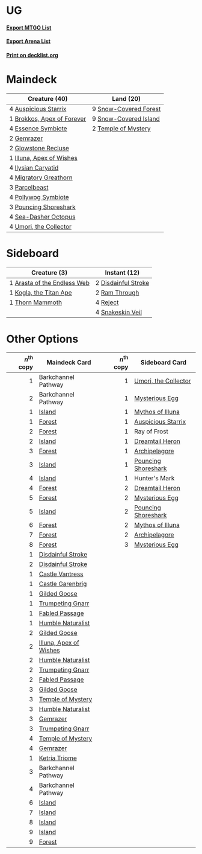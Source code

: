 # UG

#### [Export MTGO List](../collection/UG/UG.txt)
#### [Export Arena List](../collection/UG/UG_arena.txt)
#### [Print on decklist.org](http://decklist.org/?deckmain=4%09Auspicious%20Starrix%0A1%09Brokkos,%20Apex%20of%20Forever%0A4%09Essence%20Symbiote%0A2%09Gemrazer%0A2%09Glowstone%20Recluse%0A1%09Illuna,%20Apex%20of%20Wishes%0A4%09Ilysian%20Caryatid%0A4%09Migratory%20Greathorn%0A3%09Parcelbeast%0A4%09Pollywog%20Symbiote%0A3%09Pouncing%20Shoreshark%0A4%09Sea-Dasher%20Octopus%0A9%09Snow-Covered%20Forest%0A9%09Snow-Covered%20Island%0A2%09Temple%20of%20Mystery%0A4%09Umori,%20the%20Collector&deckside=1%09Arasta%20of%20the%20Endless%20Web%0A2%09Disdainful%20Stroke%0A1%09Kogla,%20the%20Titan%20Ape%0A2%09Ram%20Through%0A4%09Reject%0A4%09Snakeskin%20Veil%0A1%09Thorn%20Mammoth)
# Maindeck

|                                            Creature (40)                                            |                                           Land (20)                                            |
|-----------------------------------------------------------------------------------------------------|------------------------------------------------------------------------------------------------|
|4 [Auspicious Starrix](http://gatherer.wizards.com/Pages/Card/Details.aspx?multiverseid=479664)      |9 [Snow-Covered Forest](http://gatherer.wizards.com/Pages/Card/Details.aspx?multiverseid=121192)|
|1 [Brokkos, Apex of Forever](http://gatherer.wizards.com/Pages/Card/Details.aspx?multiverseid=479699)|9 [Snow-Covered Island](http://gatherer.wizards.com/Pages/Card/Details.aspx?multiverseid=121130)|
|4 [Essence Symbiote](http://gatherer.wizards.com/Pages/Card/Details.aspx?multiverseid=479669)        |2 [Temple of Mystery](http://gatherer.wizards.com/Pages/Card/Details.aspx?multiverseid=373571)  |
|2 [Gemrazer](http://gatherer.wizards.com/Pages/Card/Details.aspx?multiverseid=479675)                |                                                                                                |
|2 [Glowstone Recluse](http://gatherer.wizards.com/Pages/Card/Details.aspx?multiverseid=479676)       |                                                                                                |
|1 [Illuna, Apex of Wishes](http://gatherer.wizards.com/Pages/Card/Details.aspx?multiverseid=479710)  |                                                                                                |
|4 [Ilysian Caryatid](http://gatherer.wizards.com/Pages/Card/Details.aspx?multiverseid=476425)        |                                                                                                |
|4 [Migratory Greathorn](http://gatherer.wizards.com/Pages/Card/Details.aspx?multiverseid=479685)     |                                                                                                |
|3 [Parcelbeast](http://gatherer.wizards.com/Pages/Card/Details.aspx?multiverseid=479719)             |                                                                                                |
|4 [Pollywog Symbiote](http://gatherer.wizards.com/Pages/Card/Details.aspx?multiverseid=482372)       |                                                                                                |
|3 [Pouncing Shoreshark](http://gatherer.wizards.com/Pages/Card/Details.aspx?multiverseid=479584)     |                                                                                                |
|4 [Sea-Dasher Octopus](http://gatherer.wizards.com/Pages/Card/Details.aspx?multiverseid=479586)      |                                                                                                |
|4 [Umori, the Collector](http://gatherer.wizards.com/Pages/Card/Details.aspx?multiverseid=479751)    |                                                                                                |


# Sideboard

|                                             Creature (3)                                             |                                         Instant (12)                                         |
|------------------------------------------------------------------------------------------------------|----------------------------------------------------------------------------------------------|
|1 [Arasta of the Endless Web](http://gatherer.wizards.com/Pages/Card/Details.aspx?multiverseid=476416)|2 [Disdainful Stroke](http://gatherer.wizards.com/Pages/Card/Details.aspx?multiverseid=420705)|
|1 [Kogla, the Titan Ape](http://gatherer.wizards.com/Pages/Card/Details.aspx?multiverseid=479682)     |2 [Ram Through](http://gatherer.wizards.com/Pages/Card/Details.aspx?multiverseid=479690)      |
|1 [Thorn Mammoth](http://gatherer.wizards.com/Pages/Card/Details.aspx?multiverseid=476041)            |4 [Reject](http://gatherer.wizards.com/Pages/Card/Details.aspx?multiverseid=513527)           |
|                                                                                                      |4 [Snakeskin Veil](http://gatherer.wizards.com/Pages/Card/Details.aspx?multiverseid=503810)   |


# Other Options

|*n*<sup>th</sup> copy|                                          Maindeck Card                                          |*n*<sup>th</sup> copy|                                        Sideboard Card                                         |
|--------------------:|-------------------------------------------------------------------------------------------------|--------------------:|-----------------------------------------------------------------------------------------------|
|                    1|Barkchannel Pathway                                                                              |                    1|[Umori, the Collector](http://gatherer.wizards.com/Pages/Card/Details.aspx?multiverseid=479751)|
|                    2|Barkchannel Pathway                                                                              |                    1|[Mysterious Egg](http://gatherer.wizards.com/Pages/Card/Details.aspx?multiverseid=479523)      |
|                    1|[Island](http://gatherer.wizards.com/Pages/Card/Details.aspx?multiverseid=439857)                |                    1|[Mythos of Illuna](http://gatherer.wizards.com/Pages/Card/Details.aspx?multiverseid=479578)    |
|                    1|[Forest](http://gatherer.wizards.com/Pages/Card/Details.aspx?multiverseid=439860)                |                    1|[Auspicious Starrix](http://gatherer.wizards.com/Pages/Card/Details.aspx?multiverseid=479664)  |
|                    2|[Forest](http://gatherer.wizards.com/Pages/Card/Details.aspx?multiverseid=439860)                |                    1|Ray of Frost                                                                                   |
|                    2|[Island](http://gatherer.wizards.com/Pages/Card/Details.aspx?multiverseid=439857)                |                    1|[Dreamtail Heron](http://gatherer.wizards.com/Pages/Card/Details.aspx?multiverseid=479567)     |
|                    3|[Forest](http://gatherer.wizards.com/Pages/Card/Details.aspx?multiverseid=439860)                |                    1|[Archipelagore](http://gatherer.wizards.com/Pages/Card/Details.aspx?multiverseid=479561)       |
|                    3|[Island](http://gatherer.wizards.com/Pages/Card/Details.aspx?multiverseid=439857)                |                    1|[Pouncing Shoreshark](http://gatherer.wizards.com/Pages/Card/Details.aspx?multiverseid=479584) |
|                    4|[Island](http://gatherer.wizards.com/Pages/Card/Details.aspx?multiverseid=439857)                |                    1|Hunter's Mark                                                                                  |
|                    4|[Forest](http://gatherer.wizards.com/Pages/Card/Details.aspx?multiverseid=439860)                |                    2|[Dreamtail Heron](http://gatherer.wizards.com/Pages/Card/Details.aspx?multiverseid=479567)     |
|                    5|[Forest](http://gatherer.wizards.com/Pages/Card/Details.aspx?multiverseid=439860)                |                    2|[Mysterious Egg](http://gatherer.wizards.com/Pages/Card/Details.aspx?multiverseid=479523)      |
|                    5|[Island](http://gatherer.wizards.com/Pages/Card/Details.aspx?multiverseid=439857)                |                    2|[Pouncing Shoreshark](http://gatherer.wizards.com/Pages/Card/Details.aspx?multiverseid=479584) |
|                    6|[Forest](http://gatherer.wizards.com/Pages/Card/Details.aspx?multiverseid=439860)                |                    2|[Mythos of Illuna](http://gatherer.wizards.com/Pages/Card/Details.aspx?multiverseid=479578)    |
|                    7|[Forest](http://gatherer.wizards.com/Pages/Card/Details.aspx?multiverseid=439860)                |                    2|[Archipelagore](http://gatherer.wizards.com/Pages/Card/Details.aspx?multiverseid=479561)       |
|                    8|[Forest](http://gatherer.wizards.com/Pages/Card/Details.aspx?multiverseid=439860)                |                    3|[Mysterious Egg](http://gatherer.wizards.com/Pages/Card/Details.aspx?multiverseid=479523)      |
|                    1|[Disdainful Stroke](http://gatherer.wizards.com/Pages/Card/Details.aspx?multiverseid=420705)     |                     |                                                                                               |
|                    2|[Disdainful Stroke](http://gatherer.wizards.com/Pages/Card/Details.aspx?multiverseid=420705)     |                     |                                                                                               |
|                    1|[Castle Vantress](http://gatherer.wizards.com/Pages/Card/Details.aspx?multiverseid=473204)       |                     |                                                                                               |
|                    1|[Castle Garenbrig](http://gatherer.wizards.com/Pages/Card/Details.aspx?multiverseid=473202)      |                     |                                                                                               |
|                    1|[Gilded Goose](http://gatherer.wizards.com/Pages/Card/Details.aspx?multiverseid=473122)          |                     |                                                                                               |
|                    1|[Trumpeting Gnarr](http://gatherer.wizards.com/Pages/Card/Details.aspx?multiverseid=479733)      |                     |                                                                                               |
|                    1|[Fabled Passage](http://gatherer.wizards.com/Pages/Card/Details.aspx?multiverseid=473206)        |                     |                                                                                               |
|                    1|[Humble Naturalist](http://gatherer.wizards.com/Pages/Card/Details.aspx?multiverseid=479680)     |                     |                                                                                               |
|                    2|[Gilded Goose](http://gatherer.wizards.com/Pages/Card/Details.aspx?multiverseid=473122)          |                     |                                                                                               |
|                    2|[Illuna, Apex of Wishes](http://gatherer.wizards.com/Pages/Card/Details.aspx?multiverseid=479710)|                     |                                                                                               |
|                    2|[Humble Naturalist](http://gatherer.wizards.com/Pages/Card/Details.aspx?multiverseid=479680)     |                     |                                                                                               |
|                    2|[Trumpeting Gnarr](http://gatherer.wizards.com/Pages/Card/Details.aspx?multiverseid=479733)      |                     |                                                                                               |
|                    2|[Fabled Passage](http://gatherer.wizards.com/Pages/Card/Details.aspx?multiverseid=473206)        |                     |                                                                                               |
|                    3|[Gilded Goose](http://gatherer.wizards.com/Pages/Card/Details.aspx?multiverseid=473122)          |                     |                                                                                               |
|                    3|[Temple of Mystery](http://gatherer.wizards.com/Pages/Card/Details.aspx?multiverseid=373571)     |                     |                                                                                               |
|                    3|[Humble Naturalist](http://gatherer.wizards.com/Pages/Card/Details.aspx?multiverseid=479680)     |                     |                                                                                               |
|                    3|[Gemrazer](http://gatherer.wizards.com/Pages/Card/Details.aspx?multiverseid=479675)              |                     |                                                                                               |
|                    3|[Trumpeting Gnarr](http://gatherer.wizards.com/Pages/Card/Details.aspx?multiverseid=479733)      |                     |                                                                                               |
|                    4|[Temple of Mystery](http://gatherer.wizards.com/Pages/Card/Details.aspx?multiverseid=373571)     |                     |                                                                                               |
|                    4|[Gemrazer](http://gatherer.wizards.com/Pages/Card/Details.aspx?multiverseid=479675)              |                     |                                                                                               |
|                    1|[Ketria Triome](http://gatherer.wizards.com/Pages/Card/Details.aspx?multiverseid=479770)         |                     |                                                                                               |
|                    3|Barkchannel Pathway                                                                              |                     |                                                                                               |
|                    4|Barkchannel Pathway                                                                              |                     |                                                                                               |
|                    6|[Island](http://gatherer.wizards.com/Pages/Card/Details.aspx?multiverseid=439857)                |                     |                                                                                               |
|                    7|[Island](http://gatherer.wizards.com/Pages/Card/Details.aspx?multiverseid=439857)                |                     |                                                                                               |
|                    8|[Island](http://gatherer.wizards.com/Pages/Card/Details.aspx?multiverseid=439857)                |                     |                                                                                               |
|                    9|[Island](http://gatherer.wizards.com/Pages/Card/Details.aspx?multiverseid=439857)                |                     |                                                                                               |
|                    9|[Forest](http://gatherer.wizards.com/Pages/Card/Details.aspx?multiverseid=439860)                |                     |                                                                                               |

